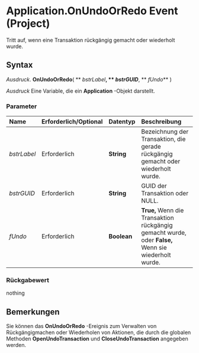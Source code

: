 
# Application.OnUndoOrRedo Event (Project)

Tritt auf, wenn eine Transaktion rückgängig gemacht oder wiederholt wurde.


## Syntax

 _Ausdruck_. **OnUndoOrRedo**( ** _bstrLabel_**, ** _bstrGUID_**, ** _fUndo_** )

 _Ausdruck_ Eine Variable, die ein **Application** -Objekt darstellt.


### Parameter



|**Name**|**Erforderlich/Optional**|**Datentyp**|**Beschreibung**|
|:-----|:-----|:-----|:-----|
| _bstrLabel_|Erforderlich|**String**|Bezeichnung der Transaktion, die gerade rückgängig gemacht oder wiederholt wurde.|
| _bstrGUID_|Erforderlich|**String**|GUID der Transaktion oder NULL.|
| _fUndo_|Erforderlich|**Boolean**|**True,** Wenn die Transaktion rückgängig gemacht wurde, oder **False,** Wenn sie wiederholt wurde.|

### Rückgabewert

nothing


## Bemerkungen

Sie können das  **OnUndoOrRedo** -Ereignis zum Verwalten von Rückgängigmachen oder Wiederholen von Aktionen, die durch die globalen Methoden **OpenUndoTransaction** und **CloseUndoTransaction** angegeben werden.

